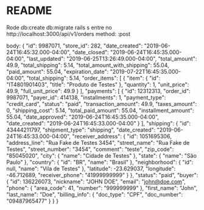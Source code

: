 # README

Rode db:create db:migrate
rails s
entre no http://localhost:3000/api/v1/orders
method: :post

body: {
"id": 9987071,
"store_id": 282,
"date_created": "2019-06-24T16:45:32.000-04:00",
"date_closed": "2019-06-24T16:45:35.000-04:00",
"last_updated": "2019-06-25T13:26:49.000-04:00",
"total_amount": 49.9,
"total_shipping": 5.14,
"total_amount_with_shipping": 55.04,
"paid_amount": 55.04,
"expiration_date": "2019-07-22T16:45:35.000-04:00",
"total_shipping": 5.14,
    "order_items": [
      {
        "item": {
          "id": "IT4801901403",
          "title": "Produto de Testes"
        },
        "quantity": 1,
        "unit_price": 49.9,
        "full_unit_price": 49.9
      }
    ],
    "payments": [
      {
        "id": 12312313,
        "order_id": 9987071,
        "payer_id": 414138,
        "installments": 1,
        "payment_type": "credit_card",
        "status": "paid",
        "transaction_amount": 49.9,
        "taxes_amount": 0,
        "shipping_cost": 5.14,
        "total_paid_amount": 55.04,
        "installment_amount": 55.04,
        "date_approved": "2019-06-24T16:45:35.000-04:00",
        "date_created": "2019-06-24T16:45:33.000-04:00"
      }
    ],
    "shipping": {
      "id": 43444211797,
      "shipment_type": "shipping",
      "date_created": "2019-06-24T16:45:33.000-04:00",
      "receiver_address": {
        "id": 1051695306,
        "address_line": "Rua Fake de Testes 3454",
        "street_name": "Rua Fake de Testes",
        "street_number": "3454",
        "comment": "teste",
        "zip_code": "85045020",
        "city": {
          "name": "Cidade de Testes"
        },
        "state": {
          "name": "São Paulo"
        },
        "country": {
          "id": "BR",
          "name": "Brasil"
        },
        "neighborhood": {
          "id": null,
          "name": "Vila de Testes"
        },
        "latitude": -23.629037,
        "longitude": -46.712689,
        "receiver_phone": "41999999999"
      }
    },
    "status": "paid",
    "buyer": {
      "id": 136226073,
      "nickname": "JOHN DOE",
      "email": "john@doe.com",
      "phone": {
        "area_code": 41,
        "number": "999999999"
      },
      "first_name": "John",
      "last_name": "Doe",
      "billing_info": {
        "doc_type": "CPF",
        "doc_number": "09487965477"
      }
    }
 }
 
 